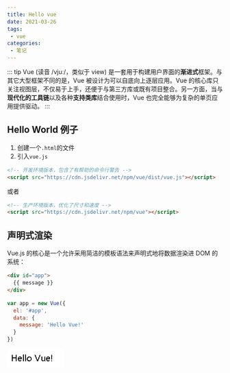 ```yaml
---
title: Hello vue
date: 2021-03-26
tags:
 - vue
categories:
 - 笔记
---
```


::: tip 
Vue (读音 /vjuː/，类似于 view) 是一套用于构建用户界面的**渐进式**框架。与其它大型框架不同的是，Vue 被设计为可以自底向上逐层应用。Vue 的核心库只关注视图层，不仅易于上手，还便于与第三方库或既有项目整合。另一方面，当与**现代化的工具链**以及各种**支持类库**结合使用时，Vue 也完全能够为复杂的单页应用提供驱动。
:::

<!-- more -->

## Hello World 例子
1. 创建一个`.html`的文件
2. 引入`vue.js`
```html
<!-- 开发环境版本，包含了有帮助的命令行警告 -->
<script src="https://cdn.jsdelivr.net/npm/vue/dist/vue.js"></script>
```
或者
```html
<!-- 生产环境版本，优化了尺寸和速度 -->
<script src="https://cdn.jsdelivr.net/npm/vue"></script>
```

## 声明式渲染
Vue.js 的核心是一个允许采用简洁的模板语法来声明式地将数据渲染进 DOM 的系统：
```html
<div id="app">
  {{ message }}
</div>
```
```js
var app = new Vue({
  el: '#app',
  data: {
    message: 'Hello Vue!'
  }
})
```
![hello vue!](./01/helloworld.png)